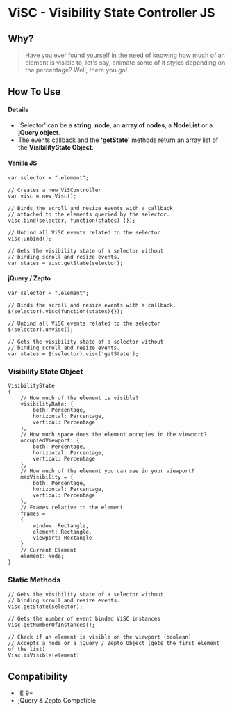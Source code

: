 # ViSC - Visibility State Controller JS

## Why?
> Have you ever found yourself in the need of knowing how much of an element is visible to, let's say, animate some of it styles depending on the percentage? Well, there you go!

## How To Use

#### Details
- 'Selector' can be a **string**, **node**, an **array of nodes**, a **NodeList** or a **jQuery object**.
- The events callback and the **'getState'** methods return an array list of the **VisibilityState Object**.

#### Vanilla JS
````
var selector = ".element";

// Creates a new ViSController
var visc = new Visc();

// Binds the scroll and resize events with a callback
// attached to the elements queried by the selector.
visc.bind(selector, function(states) {});

// Unbind all ViSC events related to the selector
visc.unbind();

// Gets the visibility state of a selector without
// binding scroll and resize events. 
var states = Visc.getState(selector);
````

#### jQuery / Zepto
````
var selector = ".element";

// Binds the scroll and resize events with a callback.
$(selector).visc(function(states){});

// Unbind all ViSC events related to the selector
$(selector).unvisc();

// Gets the visibility state of a selector without
// binding scroll and resize events. 
var states = $(selector).visc('getState');
````

### Visibility State Object
````
VisibilityState
{
	// How much of the element is visible?
	visibilityRate: { 
		both: Percentage, 
		horizontal: Percentage,
		vertical: Percentage
	},
	// How much space does the element occupies in the viewport?
	occupiedViewport: { 
		both: Percentage, 
		horizontal: Percentage,
		vertical: Percentage
	},
	// How much of the element you can see in your viewport?
	maxVisibility = { 
		both: Percentage, 
		horizontal: Percentage,
		vertical: Percentage
	},
	// Frames relative to the element
	frames = 
	{
		window: Rectangle,
		element: Rectangle,
		viewport: Rectangle
	}
	// Current Element
	element: Node;
}
````
### Static Methods
````
// Gets the visibility state of a selector without
// binding scroll and resize events. 
Visc.getState(selector);

// Gets the number of event binded ViSC instances 
Visc.getNumberOfInstances();

// Check if an element is visible on the viewport (boolean)
// Accepts a node or a jQuery / Zepto Object (gets the first element of the list)
Visc.isVisible(element)
````

## Compatibility 
- IE 9+
- jQuery & Zepto Compatible
